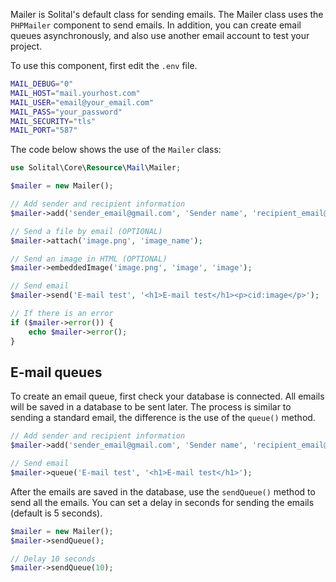 Mailer is Solital's default class for sending emails. The Mailer class uses the `PHPMailer` component to send emails. In addition, you can create email queues asynchronously, and also use another email account to test your project.

To use this component, first edit the `.env` file.

```bash
MAIL_DEBUG="0"
MAIL_HOST="mail.yourhost.com"
MAIL_USER="email@your_email.com"
MAIL_PASS="your_password"
MAIL_SECURITY="tls"
MAIL_PORT="587"
```

The code below shows the use of the `Mailer` class:

```php
use Solital\Core\Resource\Mail\Mailer;

$mailer = new Mailer();

// Add sender and recipient information 
$mailer->add('sender_email@gmail.com', 'Sender name', 'recipient_email@gmail.com', 'Recipient name');

// Send a file by email (OPTIONAL) 
$mailer->attach('image.png', 'image_name');

// Send an image in HTML (OPTIONAL) 
$mailer->embeddedImage('image.png', 'image', 'image');

// Send email 
$mailer->send('E-mail test', '<h1>E-mail test</h1><p>cid:image</p>');

// If there is an error 
if ($mailer->error()) {
    echo $mailer->error();
}
```

## E-mail queues

To create an email queue, first check your database is connected. All emails will be saved in a database to be sent later. The process is similar to sending a standard email, the difference is the use of the `queue()` method.

```php
// Add sender and recipient information 
$mailer->add('sender_email@gmail.com', 'Sender name', 'recipient_email@gmail.com', 'Recipient name');

// Send email 
$mailer->queue('E-mail test', '<h1>E-mail test</h1>');
```

After the emails are saved in the database, use the `sendQueue()` method to send all the emails. You can set a delay in seconds for sending the emails (default is 5 seconds).

```php
$mailer = new Mailer();
$mailer->sendQueue();

// Delay 10 seconds
$mailer->sendQueue(10);
```